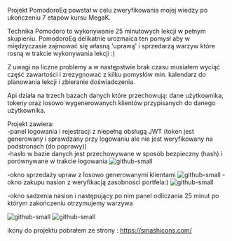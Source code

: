 Projekt PomodoroEq powstał w celu zweryfikowania mojej wiedzy po ukończeniu 7 etapów kursu MegaK.

Technika Pomodoro to wykonywanie 25 minutowych lekcji w pełnym skupieniu.
PomodoroEq delikatnie urozmaica ten pomysł aby w międzyczasie zajmować się własną 'uprawą' i sprzedarzą warzyw które rosną w trakcie wykonywania lekcji :)

Z uwagi na liczne problemy a w następstwie brak czasu musiałem wyciąć część zawartości i zrezygnować z kilku pomysłów min. kalendarz do planowania lekcji i zbieranie doświadczenia.

Api działa na trzech bazach danych które przechowują: dane użytkownika, tokeny oraz losowo wygenerowanych klientów przypisanych do danego użytkownika.

Projekt zawiera: <br/>
-panel logowania i rejestracji z niepełną obsługą JWT (token jest generowany i sprawdzany przy logowaniu ale nie jest weryfikowany na podstronach (do poprawy))
<br/>
-hasło w bazie danych jest przechowywane w sposób bezpieczny (hash) i porównywane w trakcie logowania
![github-small](https://user-images.githubusercontent.com/94186969/231140500-995b5289-b6ad-4d5b-981a-751a83e244c3.PNG)

-okno sprzedaży upraw z losowo generowanymi klientami
![github-small](https://user-images.githubusercontent.com/94186969/231138456-7fadb349-afec-48db-9cd9-96736712b99a.PNG)
-okno zakupu nasion z weryfikacją zasobności portfela:)
![github-small](https://user-images.githubusercontent.com/94186969/231138396-731821ad-a74b-445b-8138-0f142d402eae.PNG)

-okno sadzenia nasion i następujący po nim panel odliczania 25 minut po którym zakończeniu otrzymujemy warzywa

![github-small](https://user-images.githubusercontent.com/94186969/231135380-5a5496ce-01c8-47bf-b122-a1596dddf1ff.PNG)
![github-small](https://user-images.githubusercontent.com/94186969/231141244-cbe2a0fc-4396-45c4-ac51-c7fe6928c8c5.PNG)



ikony do projektu pobrałem ze strony : https://smashicons.com/
<br/>